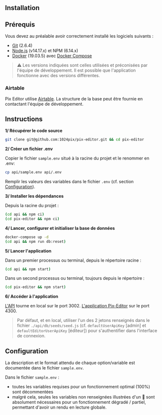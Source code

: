 Installation
------------

## Prérequis

Vous devez au préalable avoir correctement installé les logiciels suivants :

* [Git](http://git-scm.com/) (2.6.4)
* [Node.js](http://nodejs.org/) (v14.17.x) et NPM (6.14.x)
* [Docker](https://docs.docker.com/get-started/) (19.03.5) avec [Docker Compose](https://docs.docker.com/compose/install/)

> ⚠️ Les versions indiquées sont celles utilisées et préconisées par l'équipe de développement. Il est possible que l'application fonctionne avec des versions différentes.

### Airtable

Pix Editor utilise [Airtable](https://airtable.com/). La structure de la base peut être fournie en contactant l'équipe de développement.

## Instructions

**1/ Récupérer le code source**

```bash
git clone git@github.com:1024pix/pix-editor.git && cd pix-editor
```

**2/ Créer un fichier .env**

Copier le fichier `sample.env` situé à la racine du projet et le renommer en .env:
```bash
cp api/sample.env api/.env
```

Remplir les valeurs des variables dans le fichier `.env` (cf. section [Configuration](#configuration)).

**3/ Installer les dépendances**

Depuis la racine du projet :
```bash
(cd api && npm ci)
(cd pix-editor && npm ci)
```

**4/ Lancer, configurer et initialiser la base de données**
```bash
docker-compose up -d
(cd api && npm run db:reset)
```

**5/ Lancer l'application**

Dans un premier processus ou terminal, depuis le répertoire racine :
```bash
(cd api && npm start)
```

Dans un second processus ou terminal, toujours depuis le répertoire :
```bash
(cd pix-editor && npm start)
```

**6/ Accéder à l'application**

[L'API](http://localhost:3002) tourne en local sur le port 3002.
[L'application Pix-Editor](http://localhost:4300) sur le port 4300.

> Par défaut, et en local, utiliser l'un des 2 jetons renseignés dans le fichier `./api/db/seeds/seed.js` (cf. `defaultUserApiKey` [admin] et `defaultEditorUserApiKey` [éditeur]) pour s'authentifier dans l'interface de connexion.

## Configuration

La description et le format attendu de chaque option/variable est documentée dans le fichier `sample.env`.

Dans le fichier `sample.env` : 
- toutes les variables requises pour un fonctionnement optimal (100%) sont décommentées
- malgré cela, seules les variables non renseignées illustrées d'un 🔴 sont absolument nécessaires pour un fonctionnement dégradé / partiel, permettant d'avoir un rendu en lecture globale.
